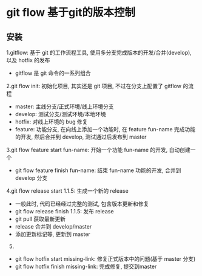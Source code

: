 # git flow 基于git的版本控制
## 安装
1.gitflow: 基于 git 的工作流程工具, 使用多分支完成版本的开发/合并(develop), 以及 hotfix 的发布
  - gitflow 是 git 命令的一系列组合

2.git flow init: 初始化项目, 其实还是 git 项目, 不过在分支上配置了 gitflow 的流程
  - master: 主线分支/正式环境/线上环境分支
  - develop: 测试分支/测试环境/本地环境
  - hotfix: 对线上环境的 bug 修复
  - feature: 功能分支, 在向线上添加一个功能时, 在 feature fun-name 完成功能的开发, 然后合并到 develop, 测试通过后发布到 master

3.git flow feature start fun-name: 开始一个功能 fun-name 的开发, 自动创建一个
  - git flow feature finish fun-name: 结束 fun-name 功能的开发, 合并到 develop 分支
  
4.git flow release start 1.1.5: 生成一个新的 release
  - 一般此时, 代码已经经过完整的测试, 包含版本更新和修复
  - git flow release finish 1.1.5: 发布 release
  - git pull 获取最新更新
  - release 合并到 develop/master
  - 添加更新标记等, 更新到 master
  
5.
 - git flow hotfix start missing-link: 修复正式版本中的问题(基于 master 分支)
 - git flow hotfix finish missing-link: 完成修复, 提交到master